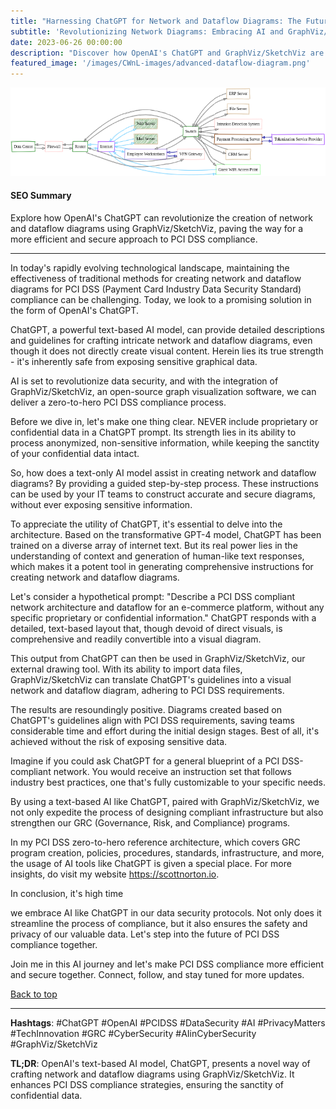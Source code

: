 ```yaml
---
title: "Harnessing ChatGPT for Network and Dataflow Diagrams: The Future of PCI DSS Compliance"
subtitle: 'Revolutionizing Network Diagrams: Embracing AI and GraphViz/SketchViz for a Safer and Efficient PCI DSS Compliance Process'
date: 2023-06-26 00:00:00
description: "Discover how OpenAI's ChatGPT and GraphViz/SketchViz are transforming PCI DSS compliance by facilitating secure and efficient creation of network and dataflow diagrams."
featured_image: '/images/CWnL-images/advanced-dataflow-diagram.png'
---
```


![](/images/CWnL-images/advanced-network-diagram.png)

#### SEO Summary
Explore how OpenAI's ChatGPT can revolutionize the creation of network and dataflow diagrams using GraphViz/SketchViz, paving the way for a more efficient and secure approach to PCI DSS compliance.

---

In today's rapidly evolving technological landscape, maintaining the effectiveness of traditional methods for creating network and dataflow diagrams for PCI DSS (Payment Card Industry Data Security Standard) compliance can be challenging. Today, we look to a promising solution in the form of OpenAI's ChatGPT. 

ChatGPT, a powerful text-based AI model, can provide detailed descriptions and guidelines for crafting intricate network and dataflow diagrams, even though it does not directly create visual content. Herein lies its true strength - it's inherently safe from exposing sensitive graphical data. 

AI is set to revolutionize data security, and with the integration of GraphViz/SketchViz, an open-source graph visualization software, we can deliver a zero-to-hero PCI DSS compliance process.

Before we dive in, let's make one thing clear. NEVER include proprietary or confidential data in a ChatGPT prompt. Its strength lies in its ability to process anonymized, non-sensitive information, while keeping the sanctity of your confidential data intact.

So, how does a text-only AI model assist in creating network and dataflow diagrams? By providing a guided step-by-step process. These instructions can be used by your IT teams to construct accurate and secure diagrams, without ever exposing sensitive information.

To appreciate the utility of ChatGPT, it's essential to delve into the architecture. Based on the transformative GPT-4 model, ChatGPT has been trained on a diverse array of internet text. But its real power lies in the understanding of context and generation of human-like text responses, which makes it a potent tool in generating comprehensive instructions for creating network and dataflow diagrams.

Let's consider a hypothetical prompt: "Describe a PCI DSS compliant network architecture and dataflow for an e-commerce platform, without any specific proprietary or confidential information." ChatGPT responds with a detailed, text-based layout that, though devoid of direct visuals, is comprehensive and readily convertible into a visual diagram.

This output from ChatGPT can then be used in GraphViz/SketchViz, our external drawing tool. With its ability to import data files, GraphViz/SketchViz can translate ChatGPT's guidelines into a visual network and dataflow diagram, adhering to PCI DSS requirements.

The results are resoundingly positive. Diagrams created based on ChatGPT's guidelines align with PCI DSS requirements, saving teams considerable time and effort during the initial design stages. Best of all, it's achieved without the risk of exposing sensitive data.

Imagine if you could ask ChatGPT for a general blueprint of a PCI DSS-compliant network. You would receive an instruction set that follows industry best practices, one that's fully customizable to your specific needs.

By using a text-based AI like ChatGPT, paired with GraphViz/SketchViz, we not only expedite the process of designing compliant infrastructure but also strengthen our GRC (Governance, Risk, and Compliance) programs.

In my PCI DSS zero-to-hero reference architecture, which covers GRC program creation, policies, procedures, standards, infrastructure, and more, the usage of AI tools like ChatGPT is given a special place. For more insights, do visit my website https://scottnorton.io.

In conclusion, it's high time

 we embrace AI like ChatGPT in our data security protocols. Not only does it streamline the process of compliance, but it also ensures the safety and privacy of our valuable data. Let's step into the future of PCI DSS compliance together.

Join me in this AI journey and let's make PCI DSS compliance more efficient and secure together. Connect, follow, and stay tuned for more updates.

[Back to top](#seo-summary)

---

**Hashtags**: #ChatGPT #OpenAI #PCIDSS #DataSecurity #AI #PrivacyMatters #TechInnovation #GRC #CyberSecurity #AIinCyberSecurity #GraphViz/SketchViz

**TL;DR**: OpenAI's text-based AI model, ChatGPT, presents a novel way of crafting network and dataflow diagrams using GraphViz/SketchViz. It enhances PCI DSS compliance strategies, ensuring the sanctity of confidential data.
